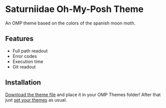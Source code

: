 # Saturniidae Oh-My-Posh Theme
An OMP theme based on the colors of the spanish moon moth.

## Features
- Full path readout
- Error codes
- Execution time
- Git readout

## Installation

[Download the theme file](https://raw.githubusercontent.com/satyrnidae/saturniidae-omp/main/saturniidae.omp.json) and place it in your OMP Themes folder! After that just [set your themes](https://ohmyposh.dev/docs/installation) as usual.
